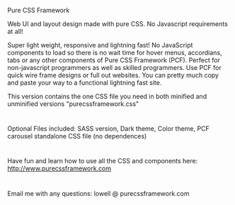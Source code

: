 Pure CSS Framework

Web UI and layout design made with pure CSS. No Javascript requirements at all!

Super light weight, responsive and lightning fast! No JavaScript components to load so there is no wait time for hover menus, accordians, tabs or any other components of Pure CSS Framework (PCF).
Perfect for non-javascript programmers as well as skilled programmers. Use PCF for quick wire frame designs or full out websites. You can pretty much copy and paste your way to a functional lightning fast site.

This version contains the one CSS file you need in both minified and unminified versions "purecssframework.css"

#

Optional Files included:
SASS version,
Dark theme,
Color theme,
PCF carousel standalone CSS file (no dependences)

#

Have fun and learn how to use all the CSS and components here: http://www.purecssframework.com

#

Email me with any questions: lowell @ purecssframework.com
